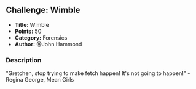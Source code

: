 ## Challenge: Wimble

- **Title:** Wimble
- **Points:** 50
- **Category:** Forensics
- **Author:** @John Hammond

### Description

"Gretchen, stop trying to make fetch happen! It's not going to happen!" - Regina George, Mean Girls